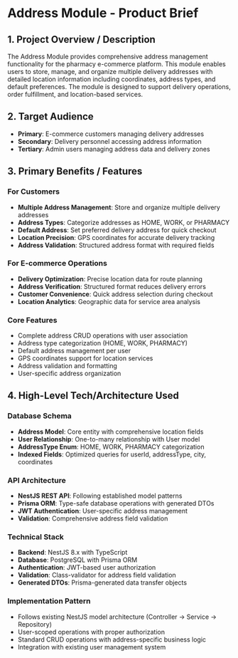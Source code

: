 # Address Module - Product Brief

## 1. Project Overview / Description

The Address Module provides comprehensive address management functionality for the pharmacy e-commerce platform. This module enables users to store, manage, and organize multiple delivery addresses with detailed location information including coordinates, address types, and default preferences. The module is designed to support delivery operations, order fulfillment, and location-based services.

## 2. Target Audience

- **Primary**: E-commerce customers managing delivery addresses
- **Secondary**: Delivery personnel accessing address information
- **Tertiary**: Admin users managing address data and delivery zones

## 3. Primary Benefits / Features

### For Customers
- **Multiple Address Management**: Store and organize multiple delivery addresses
- **Address Types**: Categorize addresses as HOME, WORK, or PHARMACY
- **Default Address**: Set preferred delivery address for quick checkout
- **Location Precision**: GPS coordinates for accurate delivery tracking
- **Address Validation**: Structured address format with required fields

### For E-commerce Operations
- **Delivery Optimization**: Precise location data for route planning
- **Address Verification**: Structured format reduces delivery errors
- **Customer Convenience**: Quick address selection during checkout
- **Location Analytics**: Geographic data for service area analysis

### Core Features
- Complete address CRUD operations with user association
- Address type categorization (HOME, WORK, PHARMACY)
- Default address management per user
- GPS coordinates support for location services
- Address validation and formatting
- User-specific address organization

## 4. High-Level Tech/Architecture Used

### Database Schema
- **Address Model**: Core entity with comprehensive location fields
- **User Relationship**: One-to-many relationship with User model
- **AddressType Enum**: HOME, WORK, PHARMACY categorization
- **Indexed Fields**: Optimized queries for userId, addressType, city, coordinates

### API Architecture
- **NestJS REST API**: Following established model patterns
- **Prisma ORM**: Type-safe database operations with generated DTOs
- **JWT Authentication**: User-specific address management
- **Validation**: Comprehensive address field validation

### Technical Stack
- **Backend**: NestJS 8.x with TypeScript
- **Database**: PostgreSQL with Prisma ORM
- **Authentication**: JWT-based user authorization
- **Validation**: Class-validator for address field validation
- **Generated DTOs**: Prisma-generated data transfer objects

### Implementation Pattern
- Follows existing NestJS model architecture (Controller → Service → Repository)
- User-scoped operations with proper authorization
- Standard CRUD operations with address-specific business logic
- Integration with existing user management system
